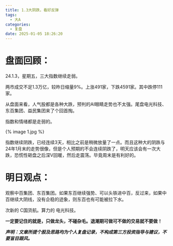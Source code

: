 ```yaml
---
title: 1.3大阴跌，看好反弹
tags:
  - 大A
categories:
  - 复盘
date: 2025-01-05 18:26:20
---
```




# 盘面回顾：

24.1.3，星期五，三大指数继续走弱。

两市成交不足1.3万亿，较昨日缩量9%。上涨491家，下跌4591家。其中跌停111家。

从盘面来看，人气股都是各种大跌，预判的AI眼睛走势也不太强。尾盘电光科技、东百集团、益民集团来了个回首掏。

指数和情绪都是走弱的。

{% image 1.jpg %}

指数继续阴跌，已经连续3天，相比之前是稍微放量了一点。而且这种大的阴跌与24年1月末的走势很像，但是个人预期的不会连续阴跌了，明天应该会有一次大跌，恐慌性砸盘之后深V回暖，然后走震荡。毕竟周末是有利好的。



<!--more-->



# 明日观点：

观察中百集团、东百集团。如果东百继续强势、可以头铁进中百，反过来，如果中百继续大阴线，没有企稳的迹象，则东百也有可能被拉下水。

次新的 C国货航。算力的 电光科技。



**一定要记住的就是，只做龙头，不碰杂毛。退潮期可做可不做的交易就不要做！**



***声明：文章所提个股及思路均为个人复盘记录，不构成第三方投资指导与建议，不要盲目跟风。***
